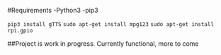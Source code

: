 #Requirements
-Python3
-pip3

`pip3 install gTTS`
`sudo apt-get install mpg123`
`sudo apt-get install rpi.gpio`


##Project is work in progress.  Currently functional, more to come
